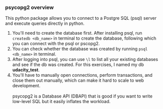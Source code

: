 ### psycopg2 overview
This python package allows you to connect to a Postgre SQL (psql) server and execute queries directly in python. <br>
1. You'll need to create the database first. After installing psql, run `createdb <db_name>` in terminal to create the database, following which you can connect with the psql or pscopg2.
2. You can check whether the database was created by running `psql <db_name>` in terminal.
3. After logging into psql, you can use `\l` to list all your existing databases and see if the db was created. For this exercises, I named my db **udacity_test**.
4. You'll have to manually open connections, perform transactions, and close them out manually, which can make it hard to scale to web development. 
<br><br>
psycopg2 is a Database API (DBAPI) that is good if you want to write low-level SQL but it easily inflates the workload.